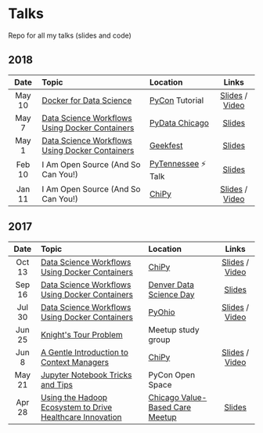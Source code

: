 # Talks
Repo for all my talks (slides and code)

## 2018

| Date | Topic | Location | Links |
| :--: | :---- | :------- | :---: |
|May 10|[Docker for Data Science](https://github.com/docker-for-data-science/docker-for-data-science-tutorial)|[PyCon](https://us.pycon.org/2018/schedule/presentation/44/) Tutorial |[Slides](http://bit.ly/docker-for-data-pycon) / [Video](https://www.youtube.com/watch?v=jbb1dbFaovg)|
|May 7|[Data Science Workflows Using Docker Containers](https://github.com/alysivji/talks/tree/master/data-science-workflows-using-docker-containers)|[PyData Chicago](https://www.meetup.com/PyDataChi/events/249791552/)|[Slides](http://bit.ly/docker-for-data-science)
|May 1|[Data Science Workflows Using Docker Containers](https://github.com/alysivji/talks/tree/master/data-science-workflows-using-docker-containers)|[Geekfest](https://www.meetup.com/Geekfest/events/250069583/)|[Slides](http://bit.ly/docker-for-data-science)
|Feb 10|I Am Open Source (And So Can You!)|[PyTennessee](https://www.pytennessee.org/) ⚡ Talk|[Slides](http://bit.ly/i-am-open-source)|
|Jan 11|I Am Open Source (And So Can You!)|[ChiPy](https://www.meetup.com/_ChiPy_/events/245973026/)|[Slides](http://bit.ly/i-am-open-source) / [Video](https://www.youtube.com/watch?v=UPEGoW8KyuI&t)|

## 2017

| Date | Topic | Location | Links |
| :--: | :---- | :------- | :---: |
|Oct 13|[Data Science Workflows Using Docker Containers](https://github.com/alysivji/talks/tree/master/data-science-workflows-using-docker-containers)|[ChiPy](https://www.meetup.com/_ChiPy_/events/243214965/)|[Slides](http://bit.ly/docker-for-data-science) / [Video](https://www.youtube.com/watch?v=oO8n3y23b6M)|
|Sep 16|[Data Science Workflows Using Docker Containers](https://github.com/alysivji/talks/tree/master/data-science-workflows-using-docker-containers)|[Denver Data Science Day](http://denverdatascienceday.com/)|[Slides](http://bit.ly/docker-for-data-science)|
|Jul 30|[Data Science Workflows Using Docker Containers](https://github.com/alysivji/talks/tree/master/data-science-workflows-using-docker-containers)|[PyOhio](https://pyohio.org/schedule/presentation/303/)|[Slides](http://bit.ly/docker-for-data-science) / [Video](https://www.youtube.com/watch?v=3CKVOPPqW9Q)|
|Jun 25|[Knight's Tour Problem](https://github.com/alysivji/talks/tree/master/201706-knights-tour)|Meetup study group|
|Jun 8|[A Gentle Introduction to Context Managers](https://github.com/alysivji/talks/tree/master/context-manager-intro)|[ChiPy](https://www.meetup.com/_ChiPy_/events/240015768/)|[Slides](http://bit.ly/context-manager-chipy) / [Video](https://www.youtube.com/watch?v=hy-O0Qpr_Us)|
|May 21|[Jupyter Notebook Tricks and Tips](https://github.com/alysivji/talks/tree/master/201705-jupyter-notebook-tips-and-tricks)|PyCon Open Space|
|Apr 28|[Using the Hadoop Ecosystem to Drive Healthcare Innovation](https://github.com/alysivji/talks/tree/master/201704-healthcare-big-data-analytics)|[Chicago Value-Based Care Meetup](https://www.meetup.com/Chicago-Technology-For-Value-Based-Healthcare-Meetup/events/238965958/)|[Slides](https://github.com/alysivji/talks/blob/master/201704-healthcare-big-data-analytics/slides/using-the-hadoop-ecosystem-to-drive-healthcare-innovation.pptx)
